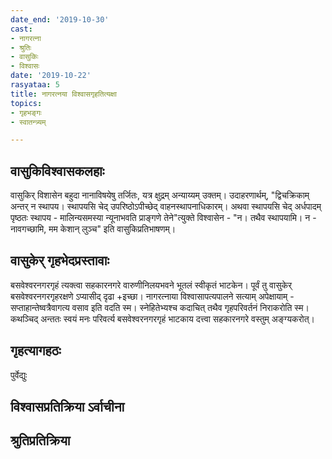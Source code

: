 ```yaml
---
date_end: '2019-10-30'
cast:
- नागरत्ना
- श्रुतिः
- वासुकिः
- विश्वासः
date: '2019-10-22'
rasyataa: 5
title: नागरत्नया विश्वासगृहतित्यक्षा
topics:
- गृहभङ्गः
- स्वातन्त्र्यम्

---
```


## वासुकिविश्वासकलहाः
वासुकिर् विशासेन बहुदा नानाविषयेषु तर्जितः, यत्र क्षुद्रम् अन्याय्यम् उक्तम्। उदाहरणार्थम्, "द्विचक्रिकाम् अन्तर् न स्थापय। स्थापयसि चेद् उपरिष्ठोऽपीच्छेद् वाहनस्थापनाधिकारम्। अथवा स्थापयसि चेद् अर्धपादम् पृष्ठतः स्थापय - मालिन्यसमस्या न्यूनाभवति प्राङ्गणे तेने"त्युक्ते विश्वासेन - "न। तथैव स्थापयामि। न - नावगच्छामि, मम केशान् लुञ्च" इति वासुकिप्रतिभाषणम्। 

## वासुकेर् गृहभेदप्रस्तावाः
बसवेश्वरनगरगृहं त्यक्त्वा सहकारनगरे वारुणीनिलयभवने भूतलं स्वीकृतं भाटकेन। पूर्वं तु वासुकेर् बसवेश्वरनगरगृहरक्षणे ऽप्यासीद् दृढा +इच्छा। नागरत्नाया विश्वासापत्यपालने सत्याम् अपेक्षायाम् - सप्ताहान्तेष्वत्रैवागत्य वसाव इति वदति स्म। स्नेहितेभ्यश्च कदाचित् तथैव गृहपरिवर्तनं निराकरोति स्म। कथञ्चिद् अन्ततः स्वयं मनः परिवर्त्य बसवेश्वरनगरगृहं भाटकाय दत्त्वा सहकारनगरे वस्तुम् अङ्ग्यकरोत्।



## गृहत्यागहठः 
पुर्वेद्युः

## विश्वासप्रतिक्रिया ऽर्वाचीना

## श्रुतिप्रतिक्रिया